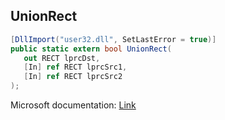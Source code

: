 ## UnionRect

```csharp
[DllImport("user32.dll", SetLastError = true)]
public static extern bool UnionRect(
   out RECT lprcDst,
   [In] ref RECT lprcSrc1,
   [In] ref RECT lprcSrc2
);
```

Microsoft documentation: [Link](https://docs.microsoft.com/en-us/windows/win32/api/winuser/nf-winuser-unionrect)

